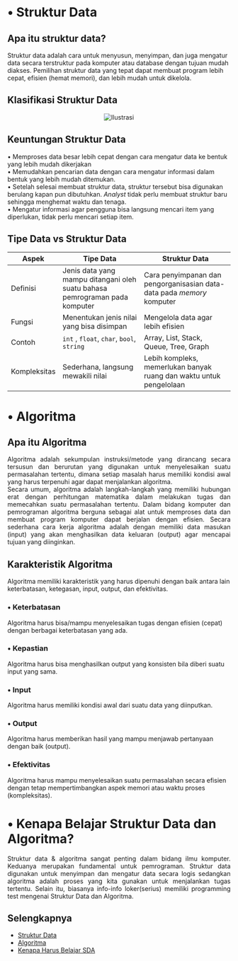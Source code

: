 # • Struktur Data
## Apa itu struktur data?

Struktur data adalah cara untuk menyusun, menyimpan, dan juga mengatur data secara terstruktur pada komputer atau database dengan tujuan mudah diakses. Pemilihan struktur data yang tepat dapat membuat program lebih cepat, efisien (hemat memori), dan lebih mudah untuk dikelola.  


## Klasifikasi Struktur Data

<center>
<img src="https://www.barajacoding.or.id/wp-content/uploads/2023/05/image-10.png" alt="Ilustrasi">
</center>

## Keuntungan Struktur Data
• Memproses data besar lebih cepat dengan cara mengatur data ke bentuk yang lebih mudah dikerjakan <br>
• Memudahkan pencarian data dengan cara mengatur informasi dalam bentuk yang lebih mudah ditemukan.<br>
• Setelah selesai membuat struktur data, struktur tersebut bisa digunakan berulang kapan pun dibutuhkan. *Analyst* tidak perlu membuat struktur baru sehingga menghemat waktu dan tenaga. <br>
• Mengatur informasi agar pengguna bisa langsung mencari item yang diperlukan, tidak perlu mencari setiap item. <br>

## Tipe Data vs Struktur Data

Aspek   | Tipe Data     | Struktur Data |
----------| ------------  | ----------    |
Definisi | Jenis data yang mampu ditangani oleh suatu bahasa pemrograman pada komputer | Cara penyimpanan dan pengorganisasian data-data pada *memory* komputer |
Fungsi | Menentukan jenis nilai yang bisa disimpan | Mengelola data agar lebih efisien |
| Contoh| `int` , `float`, `char`, `bool`, `string`        | Array, List, Stack, Queue, Tree, Graph
| Kompleksitas | Sederhana, langsung mewakili nilai| Lebih kompleks, memerlukan banyak ruang dan waktu untuk pengelolaan |

# • Algoritma

## Apa itu Algoritma

<p style="text-align: justify"> Algoritma adalah sekumpulan instruksi/metode yang dirancang secara tersusun dan berurutan yang digunakan untuk menyelesaikan suatu permasalahan tertentu, dimana setiap masalah harus memiliki kondisi awal yang harus terpenuhi agar dapat menjalankan algoritma. <br> 
Secara umum, algoritma adalah langkah-langkah yang memiliki hubungan erat dengan perhitungan matematika dalam melakukan tugas dan memecahkan suatu permasalahan tertentu. Dalam bidang komputer dan pemrograman algoritma berguna sebagai alat untuk memproses data dan membuat program komputer dapat berjalan dengan efisien. Secara sederhana cara kerja algoritma adalah dengan memiliki data masukan (input)  yang akan menghasilkan data keluaran (output) agar mencapai tujuan yang diinginkan. </p>

## Karakteristik Algoritma
Algoritma memiliki karakteristik yang harus dipenuhi dengan baik antara lain keterbatasan, ketegasan, input, output, dan efektivitas.

### • Keterbatasan
Algoritma harus bisa/mampu menyelesaikan tugas dengan efisien (cepat) dengan berbagai keterbatasan yang ada.
### • Kepastian
Algoritma harus bisa menghasilkan output yang konsisten bila diberi suatu input yang sama.
### • Input
Algoritma harus memiliki kondisi awal dari suatu data  yang diinputkan.
### • Output
Algoritma harus memberikan hasil yang mampu menjawab pertanyaan dengan baik (output).
### • Efektivitas
Algoritma harus mampu menyelesaikan suatu permasalahan secara efisien dengan tetap mempertimbangkan aspek memori atau waktu proses (kompleksitas).

# • Kenapa Belajar Struktur Data dan Algoritma?

<div style="text-align: justify"> Struktur data & algoritma sangat penting dalam bidang ilmu komputer. Keduanya merupakan fundamental untuk pemrograman. Struktur data digunakan untuk menyimpan dan mengatur data secara logis sedangkan algoritma adalah proses yang kita gunakan untuk menjalankan tugas tertentu. Selain itu, biasanya info-info loker(serius) memiliki programming test mengenai Struktur Data dan Algoritma. </div>



## Selengkapnya
- [Struktur Data](https://www.revou.co/kosakata/struktur-data)
- [Algoritma](https://it.telkomuniversity.ac.id/algoritma-adalah/)
- [Kenapa Harus Belajar SDA](https://www.masaischool.com/blog/5-reasons-why-you-should-learn-data-structures-and-algorithms/) 